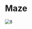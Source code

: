 # Maze

![8](https://user-images.githubusercontent.com/91146383/142931696-6780896e-32b2-41b0-9f89-03ab39118c93.png)
